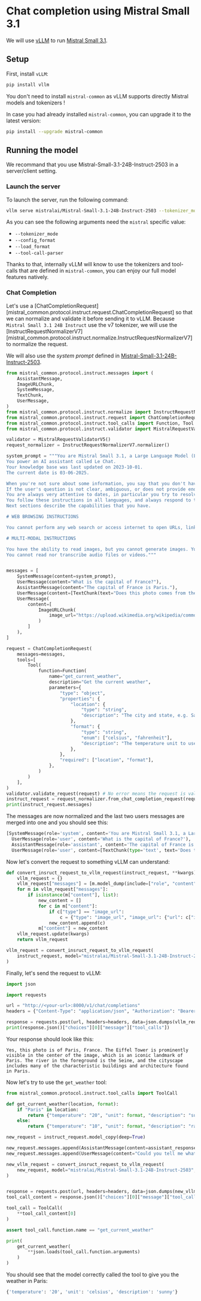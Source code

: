 # Chat completion using Mistral Small 3.1

We will use [vLLM](https://github.com/vllm-project/vllm) to run [Mistral Small 3.1](https://huggingface.co/mistralai/Mistral-Small-3.1-24B-Instruct-2503).

## Setup

First, install `vLLM`:
```sh
pip install vllm
```

You don't need to install `mistral-common` as vLLM supports directly Mistral models and tokenizers !

In case you had already installed `mistral-common`, you can upgrade it to the latest version:
```sh
pip install --upgrade mistral-common
```

## Running the model

We recommand that you use Mistral-Small-3.1-24B-Instruct-2503 in a server/client setting.

### Launch the server

To launch the server, run the following command:

```sh
vllm serve mistralai/Mistral-Small-3.1-24B-Instruct-2503 --tokenizer_mode mistral --config_format mistral --load_format mistral --tool-call-parser mistral --enable-auto-tool-choice --limit_mm_per_prompt 'image=10' --tensor-parallel-size 2
```

As you can see the following arguments need the `mistral` specific value:
- `--tokenizer_mode`
- `--config_format`
- `--load_format`
- `--tool-call-parser`

Thanks to that, internally vLLM will know to use the tokenizers and tool-calls that are defined in `mistral-common`, you can enjoy our full model features natively.

### Chat Completion

Let's use a [ChatCompletionRequest][mistral_common.protocol.instruct.request.ChatCompletionRequest] so that we can normalize and validate it before sending it to vLLM. Because `Mistral Small 3.1 24B Instruct` use the v7 tokenizer, we will use the [InstructRequestNormalizerV7][mistral_common.protocol.instruct.normalize.InstructRequestNormalizerV7] to normalize the request.

We will also use the *system prompt* defined in [Mistral-Small-3.1-24B-Instruct-2503](https://huggingface.co/mistralai/Mistral-Small-3.1-24B-Instruct-2503/blob/main/SYSTEM_PROMPT.txt).


```python
from mistral_common.protocol.instruct.messages import (
    AssistantMessage,
    ImageURLChunk,
    SystemMessage,
    TextChunk,
    UserMessage,
)
from mistral_common.protocol.instruct.normalize import InstructRequestNormalizerV7
from mistral_common.protocol.instruct.request import ChatCompletionRequest
from mistral_common.protocol.instruct.tool_calls import Function, Tool
from mistral_common.protocol.instruct.validator import MistralRequestValidatorV5

validator = MistralRequestValidatorV5()
request_normalizer = InstructRequestNormalizerV7.normalizer()

system_prompt = """You are Mistral Small 3.1, a Large Language Model (LLM) created by Mistral AI, a French startup headquartered in Paris.
You power an AI assistant called Le Chat.
Your knowledge base was last updated on 2023-10-01.
The current date is 03-06-2025.

When you're not sure about some information, you say that you don't have the information and don't make up anything.
If the user's question is not clear, ambiguous, or does not provide enough context for you to accurately answer the question, you do not try to answer it right away and you rather ask the user to clarify their request (e.g. "What are some good restaurants around me?" => "Where are you?" or "When is the next flight to Tokyo" => "Where do you travel from?").
You are always very attentive to dates, in particular you try to resolve dates (e.g. "yesterday" is 02-06-2025) and when asked about information at specific dates, you discard information that is at another date.
You follow these instructions in all languages, and always respond to the user in the language they use or request.
Next sections describe the capabilities that you have.

# WEB BROWSING INSTRUCTIONS

You cannot perform any web search or access internet to open URLs, links etc. If it seems like the user is expecting you to do so, you clarify the situation and ask the user to copy paste the text directly in the chat.

# MULTI-MODAL INSTRUCTIONS

You have the ability to read images, but you cannot generate images. You also cannot transcribe audio files or videos.
You cannot read nor transcribe audio files or videos."""


messages = [
    SystemMessage(content=system_prompt),
    UserMessage(content="What is the capital of France?"),
    AssistantMessage(content="The capital of France is Paris."),
    UserMessage(content=[TextChunk(text="Does this photo comes from there ?")]),
    UserMessage(
        content=[
            ImageURLChunk(
                image_url="https://upload.wikimedia.org/wikipedia/commons/thumb/4/4b/La_Tour_Eiffel_vue_de_la_Tour_Saint-Jacques%2C_Paris_ao%C3%BBt_2014_%282%29.jpg/1280px-La_Tour_Eiffel_vue_de_la_Tour_Saint-Jacques%2C_Paris_ao%C3%BBt_2014_%282%29.jpg"
            )
        ]
    ),
]

request = ChatCompletionRequest(
    messages=messages,
    tools=[
        Tool(
            function=Function(
                name="get_current_weather",
                description="Get the current weather",
                parameters={
                    "type": "object",
                    "properties": {
                        "location": {
                            "type": "string",
                            "description": "The city and state, e.g. San Francisco, CA",
                        },
                        "format": {
                            "type": "string",
                            "enum": ["celsius", "fahrenheit"],
                            "description": "The temperature unit to use. Infer this from the user's location.",
                        },
                    },
                    "required": ["location", "format"],
                },
            )
        )
    ],
)
validator.validate_request(request) # No error means the request is valid
instruct_request = request_normalizer.from_chat_completion_request(request) # Normalize the request and convert it to an InstructRequest
print(instruct_request.messages) 
```

The messages are now normalized and the last two users messages are merged into one and you should see this:

```python
[SystemMessage(role='system', content='You are Mistral Small 3.1, a Large Language Model (LLM) created by Mistral AI, a French startup headquartered in Paris.\nYou power an AI assistant called Le Chat.\nYour knowledge base was last updated on 2023-10-01.\nThe current date is 03-06-2025.\n\nWhen you\'re not sure about some information, you say that you don\'t have the information and don\'t make up anything.\nIf the user\'s question is not clear, ambiguous, or does not provide enough context for you to accurately answer the question, you do not try to answer it right away and you rather ask the user to clarify their request (e.g. "What are some good restaurants around me?" => "Where are you?" or "When is the next flight to Tokyo" => "Where do you travel from?").\nYou are always very attentive to dates, in particular you try to resolve dates (e.g. "yesterday" is 02-06-2025) and when asked about information at specific dates, you discard information that is at another date.\nYou follow these instructions in all languages, and always respond to the user in the language they use or request.\nNext sections describe the capabilities that you have.\n\n# WEB BROWSING INSTRUCTIONS\n\nYou cannot perform any web search or access internet to open URLs, links etc. If it seems like the user is expecting you to do so, you clarify the situation and ask the user to copy paste the text directly in the chat.\n\n# MULTI-MODAL INSTRUCTIONS\n\nYou have the ability to read images, but you cannot generate images. You also cannot transcribe audio files or videos.\nYou cannot read nor transcribe audio files or videos.'),
  UserMessage(role='user', content='What is the capital of France?'),
  AssistantMessage(role='assistant', content='The capital of France is Paris.', tool_calls=None, prefix=False),
  UserMessage(role='user', content=[TextChunk(type='text', text='Does this photo comes from there ?'), ImageURLChunk(type='image_url', image_url='https://upload.wikimedia.org/wikipedia/commons/thumb/4/4b/La_Tour_Eiffel_vue_de_la_Tour_Saint-Jacques%2C_Paris_ao%C3%BBt_2014_%282%29.jpg/1280px-La_Tour_Eiffel_vue_de_la_Tour_Saint-Jacques%2C_Paris_ao%C3%BBt_2014_%282%29.jpg')])]
```

Now let's convert the request to something vLLM can understand:

```python
def convert_insruct_request_to_vllm_request(instruct_request, **kwargs):
    vllm_request = {}
    vllm_request["messages"] = [m.model_dump(include=["role", "content"]) for m in instruct_request.messages]
    for m in vllm_request["messages"]:
        if isinstance(m["content"], list):
            new_content = []
            for c in m["content"]:
                if c["type"] == "image_url":
                    c = {"type": "image_url", "image_url": {"url": c["image_url"]}}
                new_content.append(c)
            m["content"] = new_content
    vllm_request.update(kwargs)
    return vllm_request

vllm_request = convert_insruct_request_to_vllm_request(
    instruct_request, model="mistralai/Mistral-Small-3.1-24B-Instruct-2503", temperature=0.15
)
```

Finally, let's send the request to vLLM:

```python
import json

import requests

url = "http://<your-url>:8000/v1/chat/completions"
headers = {"Content-Type": "application/json", "Authorization": "Bearer token"}

response = requests.post(url, headers=headers, data=json.dumps(vllm_request))
print(response.json()["choices"][0]["message"]["tool_calls"])
```

Your response should look like this:
```
Yes, this photo is of Paris, France. The Eiffel Tower is prominently visible in the center of the image, which is an iconic landmark of Paris. The river in the foreground is the Seine, and the cityscape includes many of the characteristic buildings and architecture found in Paris.
```

Now let's try to use the `get_weather` tool:

```python
from mistral_common.protocol.instruct.tool_calls import ToolCall

def get_current_weather(location, format):
    if "Paris" in location:
        return {"temperature": "20", "unit": format, "description": "sunny"}
    else:
        return {"temperature": "10", "unit": format, "description": "rainy"}

new_request = instruct_request.model_copy(deep=True)

new_request.messages.append(AssistantMessage(content=assistant_response_content))
new_request.messages.append(UserMessage(content="Could you tell me what is the weather there ?"))

new_vllm_request = convert_insruct_request_to_vllm_request(
    new_request, model="mistralai/Mistral-Small-3.1-24B-Instruct-2503", temperature=0.15
)


response = requests.post(url, headers=headers, data=json.dumps(new_vllm_request))
tool_call_content = response.json()["choices"][0]["message"]["tool_calls"]

tool_call = ToolCall(
    **tool_call_content[0]
)

assert tool_call.function.name == "get_current_weather"

print(
    get_current_weather(
        **json.loads(tool_call.function.arguments)
    )
)
```

You should see that the model correctly called the tool to give you the weather in Paris:

```python
{'temperature': '20', 'unit': 'celsius', 'description': 'sunny'}
```







